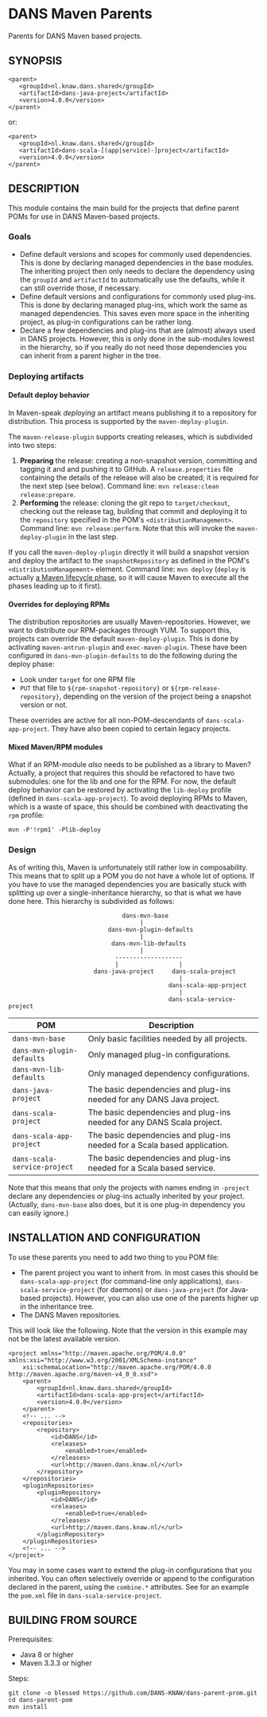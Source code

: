 DANS Maven Parents
==================
Parents for DANS Maven based projects.


SYNOPSIS
--------

    <parent>
       <groupId>nl.knaw.dans.shared</groupId>
       <artifactId>dans-java-project</artifactId>
       <version>4.0.0</version>
    </parent>

or:

    <parent>
       <groupId>nl.knaw.dans.shared</groupId>
       <artifactId>dans-scala-[(app|service)-]project</artifactId>
       <version>4.0.0</version>
    </parent>


DESCRIPTION
-----------
This module contains the main build for the projects that define parent POMs for use in DANS
Maven-based projects.

### Goals
* Define default versions and scopes for commonly used dependencies. This is done by declaring
  managed dependencies in the base modules. The inheriting project then only needs to declare the
  dependency using the `groupId` and `artifactId` to automatically use the defaults, while it can
  still override those, if necessary.
* Define default versions and configurations for commonly used plug-ins. This is done by declaring
  managed plug-ins, which work the same as managed dependencies. This saves even more space in the inheriting
  project, as plug-in configurations can be rather long.
* Declare a few dependencies and plug-ins that are (almost) always used in DANS projects. However, this
  is only done in the sub-modules lowest in the hierarchy, so if you really do not need those dependencies
  you can inherit from a parent higher in the tree.

### Deploying artifacts

#### Default deploy behavior
In Maven-speak *deploying* an artifact means publishing it to a repository for distribution. This process is supported
by the `maven-deploy-plugin`. 

The `maven-release-plugin` supports creating releases, which is subdivided into two steps:

1. **Preparing** the release: creating a non-snapshot version, committing and tagging it and and pushing it to GitHub. A `release.properties` file
   containing the details of the release will also be created; it is required for the next step (see below). 
   Command line: `mvn release:clean release:prepare`.
2. **Performing** the release: cloning the git repo to `target/checkout`, checking out the release tag, building 
   that commit and deploying it to the `repository` specified in the POM's `<distributionManagement>`. 
   Command line: `mvn release:perform`. Note that this will invoke the `maven-deploy-plugin` in the last step.
   
If you call the `maven-deploy-plugin` directly it will build a snapshot version and deploy the artifact to the 
`snapshotRepository` as defined in the POM's `<distributionManagement>` element. Command line: `mvn deploy` (`deploy` is 
actually [a Maven lifecycle phase](https://maven.apache.org/guides/introduction/introduction-to-the-lifecycle.html), so it
will cause Maven to execute all the phases leading up to it first).   
 
#### Overrides for deploying RPMs
The distribution repositories are usually Maven-repositories. However, we want to distribute our RPM-packages through 
YUM. To support this, projects can override the default `maven-deploy-plugin`. This is done by activating `maven-antrun-plugin`
and `exec-maven-plugin`. These have been configured in `dans-mvn-plugin-defaults` to do the following during the deploy 
phase:

* Look under `target` for one RPM file
* `PUT` that file to `${rpm-snapshot-repository}` or `${rpm-release-repository}`, depending on the version of the project
   being a snapshot version or not.
   
These overrides are active for all non-POM-descendants of `dans-scala-app-project`. They have also been copied to certain
legacy projects.

#### Mixed Maven/RPM modules
What if an RPM-module *also* needs to be published as a library to Maven? Actually, a project that requires this should be
refactored to have two submodules: one for the lib and one for the RPM. For now, the default deploy behavior can be restored
by activating the `lib-deploy` profile (defined in `dans-scala-app-project`). To avoid deploying RPMs to Maven, which is a
waste of space, this should be combined with deactivating the `rpm` profile:

`mvn -P'!rpm1' -Plib-deploy`

### Design
As of writing this, Maven is unfortunately still rather low in composability. This means that to split up a
POM you do not have a whole lot of options. If you have to use the managed dependencies you are basically stuck with
splitting up over a single-inheritance hierarchy, so that is what we have done here. This hierarchy is subdivided
as follows:

                                    dans-mvn-base
                                         |
                                dans-mvn-plugin-defaults
                                         |
                                 dans-mvn-lib-defaults
                                         |
                                  -------------------
                                  |                 |
                            dans-java-project     dans-scala-project
                                                    |
                                                 dans-scala-app-project
                                                    |
                                                 dans-scala-service-project


POM                          | Description
-----------------------------|-------------------------------------------------------------
`dans-mvn-base`              | Only basic facilities needed by all projects.
`dans-mvn-plugin-defaults`   | Only managed plug-in configurations.
`dans-mvn-lib-defaults`      | Only managed dependency configurations.
`dans-java-project`          | The basic dependencies and plug-ins needed for any DANS Java project.
`dans-scala-project`         | The basic dependencies and plug-ins needed for any DANS Scala project.
`dans-scala-app-project`     | The basic dependencies and plug-ins needed for a Scala based application.
`dans-scala-service-project` | The basic dependencies and plug-ins needed for a Scala based service.

Note that this means that only the projects with names ending in `-project` declare any dependencies or plug-ins actually inherited by your
project. (Actually, `dans-mvn-base` also does, but it is one plug-in dependency you can easily ignore.)

INSTALLATION AND CONFIGURATION
------------------------------
To use these parents you need to add two thing to you POM file:

* The parent project you want to inherit from. In most cases this should be `dans-scala-app-project` (for command-line only applications),
  `dans-scala-service-project` (for daemons) or `dans-java-project` (for Java-based projects). However, you can also use one of the parents
  higher up in the inheritance tree.
* The DANS Maven repositories.

This will look like the following. Note that the version in this example may not be the latest available version.

    <project xmlns="http://maven.apache.org/POM/4.0.0" xmlns:xsi="http://www.w3.org/2001/XMLSchema-instance"
        xsi:schemaLocation="http://maven.apache.org/POM/4.0.0 http://maven.apache.org/maven-v4_0_0.xsd">
        <parent>
            <groupId>nl.knaw.dans.shared</groupId>
            <artifactId>dans-scala-app-project</artifactId>
            <version>4.0.0</version>
        </parent>
        <!-- ... -->
        <repositories>
            <repository>
                <id>DANS</id>
                <releases>
                    <enabled>true</enabled>
                </releases>
                <url>http://maven.dans.knaw.nl/</url>
            </repository>
        </repositories>
        <pluginRepositories>
            <pluginRepository>
                <id>DANS</id>
                <releases>
                    <enabled>true</enabled>
                </releases>
                <url>http://maven.dans.knaw.nl/</url>
            </pluginRepository>
        </pluginRepositories>
        <!-- ... -->
    </project>

You may in some cases want to extend the plug-in configurations that you inherited. You can often selectively override or append to the configuration
declared in the parent, using the `combine.*` attributes. See for an example the `pom.xml` file in `dans-scala-service-project`.

BUILDING FROM SOURCE
--------------------
Prerequisites:

* Java 8 or higher
* Maven 3.3.3 or higher

Steps:

    git clone -o blessed https://github.com/DANS-KNAW/dans-parent-prom.git
    cd dans-parent-pom
    mvn install
